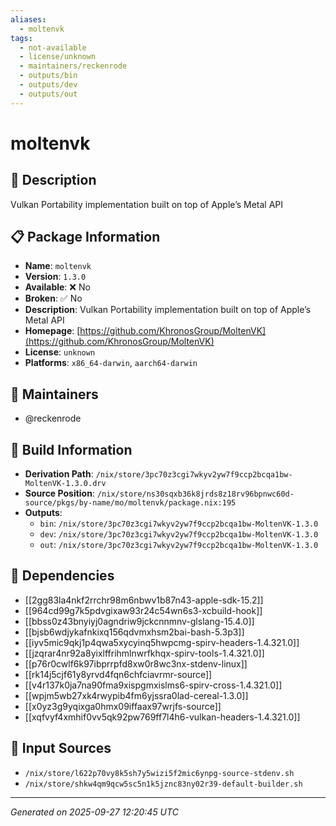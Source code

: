 ```yaml
---
aliases:
  - moltenvk
tags:
  - not-available
  - license/unknown
  - maintainers/reckenrode
  - outputs/bin
  - outputs/dev
  - outputs/out
---
```


# moltenvk

## 📝 Description

Vulkan Portability implementation built on top of Apple’s Metal API

## 📋 Package Information

- **Name**: `moltenvk`
- **Version**: `1.3.0`
- **Available**: ❌ No
- **Broken**: ✅ No
- **Description**: Vulkan Portability implementation built on top of Apple’s Metal API
- **Homepage**: [https://github.com/KhronosGroup/MoltenVK](https://github.com/KhronosGroup/MoltenVK)
- **License**: `unknown`
- **Platforms**: `x86_64-darwin`, `aarch64-darwin`
## 👥 Maintainers

- @reckenrode


## 🔧 Build Information

- **Derivation Path**: `/nix/store/3pc70z3cgi7wkyv2yw7f9ccp2bcqa1bw-MoltenVK-1.3.0.drv`
- **Source Position**: `/nix/store/ns30sqxb36k8jrds8z18rv96bpnwc60d-source/pkgs/by-name/mo/moltenvk/package.nix:195`
- **Outputs**:
  - `bin`:  `/nix/store/3pc70z3cgi7wkyv2yw7f9ccp2bcqa1bw-MoltenVK-1.3.0`
  - `dev`:  `/nix/store/3pc70z3cgi7wkyv2yw7f9ccp2bcqa1bw-MoltenVK-1.3.0`
  - `out`:  `/nix/store/3pc70z3cgi7wkyv2yw7f9ccp2bcqa1bw-MoltenVK-1.3.0`

## 🔗 Dependencies

- [[2gg83la4nkf2rrchr98m6nbwv1b87n43-apple-sdk-15.2]]
- [[964cd99g7k5pdvgixaw93r24c54wn6s3-xcbuild-hook]]
- [[bbss0z43bnyiyj0agndriw9jckcnnmnv-glslang-15.4.0]]
- [[bjsb6wdjykafnkixq156qdvmxhsm2bai-bash-5.3p3]]
- [[iyv5mic9qkj1p4qwa5xycyinq5hwpcmg-spirv-headers-1.4.321.0]]
- [[jzqrar4nr92a8yixlffrihmlnwrfkhqx-spirv-tools-1.4.321.0]]
- [[p76r0cwlf6k97ibprrpfd8xw0r8wc3nx-stdenv-linux]]
- [[rk14j5cjf61y8yrvd4fqn6chfciavrmr-source]]
- [[v4r137k0ja7na90fma9xispgmxislms6-spirv-cross-1.4.321.0]]
- [[wpjm5wb27xk4rwypib4fm6yjssra0lad-cereal-1.3.0]]
- [[x0yz3g9yqixga0hmx09iffaax97wrjfs-source]]
- [[xqfvyf4xmhif0vv5qk92pw769ff7l4h6-vulkan-headers-1.4.321.0]]

## 📁 Input Sources

- `/nix/store/l622p70vy8k5sh7y5wizi5f2mic6ynpg-source-stdenv.sh`
- `/nix/store/shkw4qm9qcw5sc5n1k5jznc83ny02r39-default-builder.sh`

---
*Generated on 2025-09-27 12:20:45 UTC*
